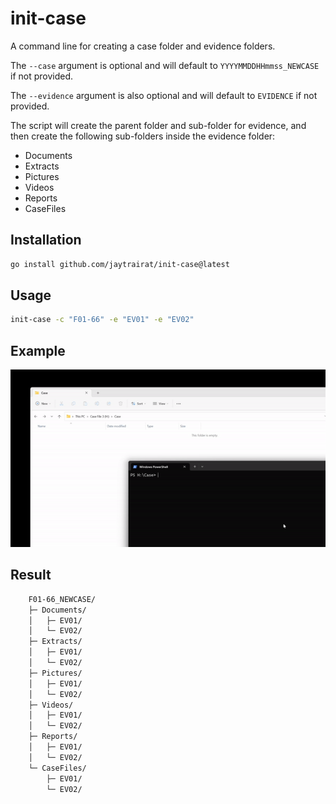 
# init-case
A command line for creating a case folder and evidence folders.


The `--case` argument is optional and will default to `YYYYMMDDHHmmss_NEWCASE` if not provided. 

The `--evidence` argument is also optional and will default to `EVIDENCE` if not provided.

The script will create the parent folder and sub-folder for evidence, and then create the following sub-folders inside the evidence folder:

- Documents
- Extracts
- Pictures
- Videos
- Reports
- CaseFiles

## Installation
```bash
go install github.com/jaytrairat/init-case@latest
```

## Usage
```bash
init-case -c "F01-66" -e "EV01" -e "EV02"
```

## Example
![Example](https://raw.githubusercontent.com/jaytrairat/init-case/main/assets/demo.gif)

## Result
```bash
    F01-66_NEWCASE/
    ├─ Documents/
    │   ├─ EV01/
    │   └─ EV02/
    ├─ Extracts/
    │   ├─ EV01/
    │   └─ EV02/
    ├─ Pictures/
    │   ├─ EV01/
    │   └─ EV02/
    ├─ Videos/
    │   ├─ EV01/
    │   └─ EV02/
    ├─ Reports/
    │   ├─ EV01/
    │   └─ EV02/
    └─ CaseFiles/
        ├─ EV01/
        └─ EV02/
```
